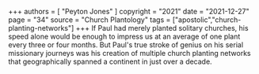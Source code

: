 +++
authors = [
  "Peyton Jones"
]
copyright = "2021"
date = "2021-12-27"
page = "34"
source = "Church Plantology"
tags = ["apostolic","church-planting-networks"]
+++
If Paul had merely planted solitary churches, his speed alone would be enough to impress us at an average of one plant every three or four months. But Paul's true stroke of genius on his serial missionary journeys was his creation of multiple church planting networks that geographically spanned a continent in just over a decade.
